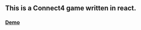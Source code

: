 ## This is a Connect4 game written in react.

### [Demo](http://EstianD.github.io/connect-4-react-app)
